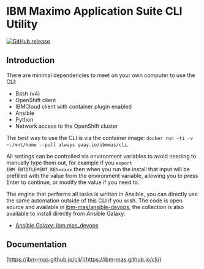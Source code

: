 # IBM Maximo Application Suite CLI Utility
[![GitHub release](https://img.shields.io/github/v/release/ibm-mas/cli)](https://github.com/ibm-mas/cli/releases/latest)

## Introduction

There are minimal dependencies to meet on your own computer to use the CLI:

- Bash (v4)
- OpenShift client
- IBMCloud client with container plugin enabled
- Ansible
- Python
- Network access to the OpenShift cluster

The best way to use the CLI is via the container image: `docker run -ti -v ~:/mnt/home --pull always quay.io/ibmmas/cli`.

All settings can be controlled via environment variables to avoid needing to manually type them out, for example if you `export IBM_ENTITLEMENT_KEY=xxxx` then when you run the install that input will be prefilled with the value from the environment variable, allowing you to press Enter to continue, or modify the value if you need to.

The engine that performs all tasks is written in Ansible, you can directly use the same automation outside of this CLI if you wish.  The code is open source and available in [ibm-mas/ansible-devops](https://github.com/ibm-mas/ansible-devops), the collection is also available to install directly from Ansible Galaxy:

- [Ansible Galaxy: ibm.mas_devops](https://galaxy.ansible.com/ibm/mas_devops)


## Documentation
[https://ibm-mas.github.io/cli/](https://ibm-mas.github.io/cli/)
